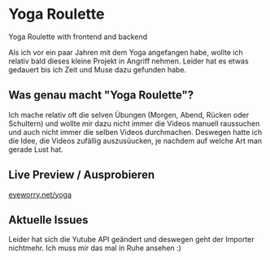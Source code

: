 # Yoga Roulette
Yoga Roulette with frontend and backend

Als ich vor ein paar Jahren mit dem Yoga angefangen habe, wollte ich relativ bald dieses kleine Projekt in Angriff nehmen. Leider hat es etwas gedauert bis ich Zeit und Muse dazu gefunden habe.

## Was genau macht "Yoga Roulette"?
Ich mache relativ oft die selven Übungen (Morgen, Abend, Rücken oder Schultern) und wollte mir dazu nicht immer die Videos manuell raussuchen und auch nicht immer die selben Videos durchmachen. Deswegen hatte ich die Idee, die Videos zufällig auszusüucken, je nachdem auf welche Art man gerade Lust hat.

## Live Preview / Ausprobieren
[eyeworry.net/yoga](http://eyeworry.net/yoga/)

## Aktuelle Issues
Leider hat sich die Yutube API geändert und deswegen geht der Importer nichtmehr. Ich muss mir das mal in Ruhe ansehen :)

